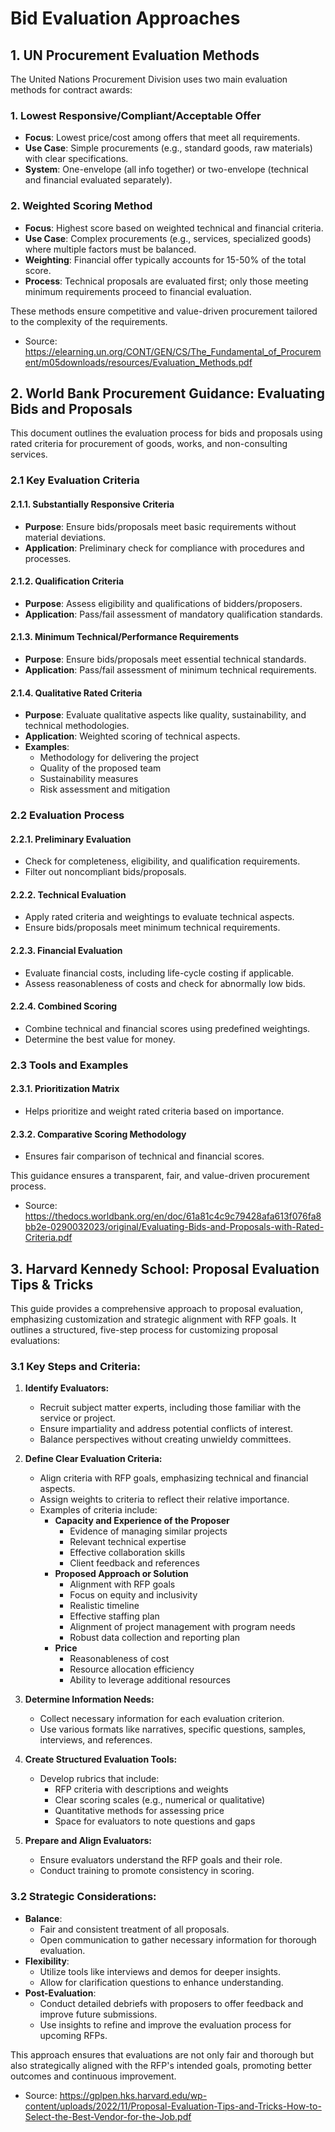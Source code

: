 # Bid Evaluation Approaches

## 1. UN Procurement Evaluation Methods

The United Nations Procurement Division uses two main evaluation methods for contract awards:

### 1. **Lowest Responsive/Compliant/Acceptable Offer**
- **Focus**: Lowest price/cost among offers that meet all requirements.
- **Use Case**: Simple procurements (e.g., standard goods, raw materials) with clear specifications.
- **System**: One-envelope (all info together) or two-envelope (technical and financial evaluated separately).

### 2. **Weighted Scoring Method**
- **Focus**: Highest score based on weighted technical and financial criteria.
- **Use Case**: Complex procurements (e.g., services, specialized goods) where multiple factors must be balanced.
- **Weighting**: Financial offer typically accounts for 15-50% of the total score.
- **Process**: Technical proposals are evaluated first; only those meeting minimum requirements proceed to financial evaluation.

These methods ensure competitive and value-driven procurement tailored to the complexity of the requirements.

- Source: https://elearning.un.org/CONT/GEN/CS/The_Fundamental_of_Procurement/m05downloads/resources/Evaluation_Methods.pdf
  

## 2. World Bank Procurement Guidance: Evaluating Bids and Proposals

This document outlines the evaluation process for bids and proposals using rated criteria for procurement of goods, works, and non-consulting services.

### 2.1 Key Evaluation Criteria

#### 2.1.1. **Substantially Responsive Criteria**
- **Purpose**: Ensure bids/proposals meet basic requirements without material deviations.
- **Application**: Preliminary check for compliance with procedures and processes.

#### 2.1.2. **Qualification Criteria**
- **Purpose**: Assess eligibility and qualifications of bidders/proposers.
- **Application**: Pass/fail assessment of mandatory qualification standards.

#### 2.1.3. **Minimum Technical/Performance Requirements**
- **Purpose**: Ensure bids/proposals meet essential technical standards.
- **Application**: Pass/fail assessment of minimum technical requirements.

#### 2.1.4. **Qualitative Rated Criteria**
- **Purpose**: Evaluate qualitative aspects like quality, sustainability, and technical methodologies.
- **Application**: Weighted scoring of technical aspects.
- **Examples**:
  - Methodology for delivering the project
  - Quality of the proposed team
  - Sustainability measures
  - Risk assessment and mitigation

### 2.2 Evaluation Process

#### 2.2.1. **Preliminary Evaluation**
- Check for completeness, eligibility, and qualification requirements.
- Filter out noncompliant bids/proposals.

#### 2.2.2. **Technical Evaluation**
- Apply rated criteria and weightings to evaluate technical aspects.
- Ensure bids/proposals meet minimum technical requirements.

#### 2.2.3. **Financial Evaluation**
- Evaluate financial costs, including life-cycle costing if applicable.
- Assess reasonableness of costs and check for abnormally low bids.

#### 2.2.4. **Combined Scoring**
- Combine technical and financial scores using predefined weightings.
- Determine the best value for money.

### 2.3 Tools and Examples

#### 2.3.1. **Prioritization Matrix**
- Helps prioritize and weight rated criteria based on importance.

#### 2.3.2. **Comparative Scoring Methodology**
- Ensures fair comparison of technical and financial scores.

This guidance ensures a transparent, fair, and value-driven procurement process.

- Source: https://thedocs.worldbank.org/en/doc/61a81c4c9c79428afa613f076fa8bb2e-0290032023/original/Evaluating-Bids-and-Proposals-with-Rated-Criteria.pdf

## 3. Harvard Kennedy School: Proposal Evaluation Tips & Tricks

This guide provides a comprehensive approach to proposal evaluation, emphasizing customization and strategic alignment with RFP goals. It outlines a structured, five-step process for customizing proposal evaluations:

### 3.1 Key Steps and Criteria:

1.  **Identify Evaluators:**

    - Recruit subject matter experts, including those familiar with the service or project.
    - Ensure impartiality and address potential conflicts of interest.
    - Balance perspectives without creating unwieldy committees.

2.  **Define Clear Evaluation Criteria:**

    - Align criteria with RFP goals, emphasizing technical and financial aspects.
    - Assign weights to criteria to reflect their relative importance.
    - Examples of criteria include:
        - **Capacity and Experience of the Proposer**
            - Evidence of managing similar projects
            - Relevant technical expertise
            - Effective collaboration skills
            - Client feedback and references
        - **Proposed Approach or Solution**
            - Alignment with RFP goals
            - Focus on equity and inclusivity
            - Realistic timeline
            - Effective staffing plan
            - Alignment of project management with program needs
            - Robust data collection and reporting plan
        - **Price**
            - Reasonableness of cost
            - Resource allocation efficiency
            - Ability to leverage additional resources

3.  **Determine Information Needs:**

    - Collect necessary information for each evaluation criterion.
    - Use various formats like narratives, specific questions, samples, interviews, and references.

4.  **Create Structured Evaluation Tools:**

    - Develop rubrics that include:
        - RFP criteria with descriptions and weights
        - Clear scoring scales (e.g., numerical or qualitative)
        - Quantitative methods for assessing price
        - Space for evaluators to note questions and gaps

5.  **Prepare and Align Evaluators:**

    - Ensure evaluators understand the RFP goals and their role.
    - Conduct training to promote consistency in scoring.

### 3.2 Strategic Considerations:

- **Balance**:
    - Fair and consistent treatment of all proposals.
    - Open communication to gather necessary information for thorough evaluation.
- **Flexibility**:
    - Utilize tools like interviews and demos for deeper insights.
    - Allow for clarification questions to enhance understanding.
- **Post-Evaluation**:
    - Conduct detailed debriefs with proposers to offer feedback and improve future submissions.
    - Use insights to refine and improve the evaluation process for upcoming RFPs.

This approach ensures that evaluations are not only fair and thorough but also strategically aligned with the RFP's intended goals, promoting better outcomes and continuous improvement.

- Source: https://gplpen.hks.harvard.edu/wp-content/uploads/2022/11/Proposal-Evaluation-Tips-and-Tricks-How-to-Select-the-Best-Vendor-for-the-Job.pdf

